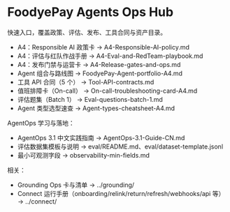 # FoodyePay Agents Ops Hub

快速入口，覆盖政策、评估、发布、工具合同与资产目录。

- A4：Responsible AI 政策卡 → A4-Responsible-AI-policy.md
- A4：评估与红队作战手册 → A4-Eval-and-RedTeam-playbook.md
- A4：发布门禁与运营卡 → A4-Release-gates-and-ops.md
- Agent 组合与路线图 → FoodyePay-Agent-portfolio-A4.md
- 工具 API 合同（5 个） → Tool-API-contracts.md
- 值班排障卡（On-call） → On-call-troubleshooting-card-A4.md
- 评估题集（Batch 1） → Eval-questions-batch-1.md
- Agent 类型选型速查 → Agent-types-cheatsheet-A4.md

AgentOps 学习与落地：
- AgentOps 3.1 中文实践指南 → AgentOps-3.1-Guide-CN.md
- 评估数据集模板与说明 → eval/README.md、eval/dataset-template.jsonl
- 最小可观测字段 → observability-min-fields.md

相关：
- Grounding Ops 卡与清单 → ../grounding/
- Connect 运行手册（onboarding/relink/return/refresh/webhooks/api 等）→ ../connect/
